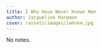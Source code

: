 ```yaml
---
title: I Who Have Never Known Men
author: Jacqueline Harpman 
cover: /assets/images/iwhnkm.jpg
---
```

No notes.
